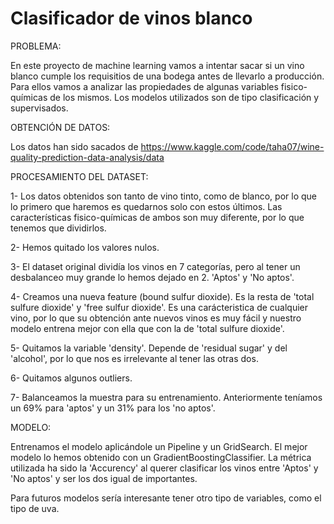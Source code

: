 # Clasificador de vinos blanco

PROBLEMA:

En este proyecto de machine learning vamos a intentar sacar si un vino blanco cumple los requisitios de una bodega antes de llevarlo a producción.
Para ellos vamos a analizar las propiedades de algunas variables fisico-químicas de los mismos.
Los modelos utilizados son de tipo clasificación y supervisados.

OBTENCIÓN DE DATOS:

Los datos han sido sacados de https://www.kaggle.com/code/taha07/wine-quality-prediction-data-analysis/data

PROCESAMIENTO DEL DATASET:

1- Los datos obtenidos son tanto de vino tinto, como de blanco, por lo que lo primero que haremos es quedarnos solo con estos últimos.
   Las características fisico-químicas de ambos son muy diferente, por lo que tenemos que dividirlos.

2- Hemos quitado los valores nulos.

3- El dataset original dividía los vinos en 7 categorías, pero al tener un desbalanceo muy grande lo hemos dejado en 2. 'Aptos' y 'No aptos'.

4- Creamos una nueva feature (bound sulfur dioxide). Es la resta de 'total sulfure dioxide' y 'free sulfur dioxide'.
   Es una carácteristica de cualquier vino, por lo que su obtención ante nuevos vinos es muy fácil y nuestro modelo entrena mejor con ella   que con la de 'total sulfure dioxide'. 

5- Quitamos la variable 'density'. Depende de 'residual sugar' y del 'alcohol', por lo que nos es irrelevante al tener las otras dos.

6- Quitamos algunos outliers.

7- Balanceamos la muestra para su entrenamiento. Anteriormente teníamos un 69% para 'aptos' y un 31% para los 'no aptos'.

MODELO:

Entrenamos el modelo aplicándole un Pipeline y un GridSearch.
El mejor modelo lo hemos obtenido con un GradientBoostingClassifier.
La métrica utilizada ha sido la 'Accurency' al querer clasificar los vinos entre 'Aptos' y 'No aptos' y ser los dos igual de importantes.

Para futuros modelos sería interesante tener otro tipo de variables, como el tipo de uva.
